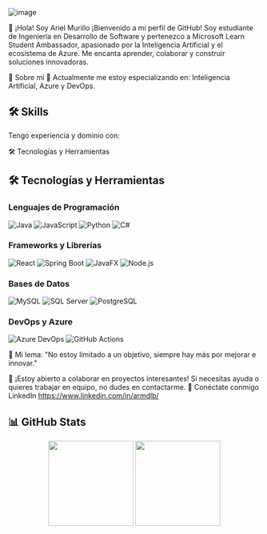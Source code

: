 ![image](https://github.com/user-attachments/assets/36aebef7-d2da-49fa-b2d4-3e1e996f9047)

👋 ¡Hola! Soy Ariel Murillo
¡Bienvenido a mi perfil de GitHub! Soy estudiante de Ingeniería en Desarrollo de Software y pertenezco a Microsoft Learn Student Ambassador, apasionado por la Inteligencia Artificial y el ecosistema de Azure. Me encanta aprender, colaborar y construir soluciones innovadoras.

🚀 Sobre mí
🌱 Actualmente me estoy especializando en: Inteligencia Artificial, Azure y DevOps.

## 🛠 Skills

Tengo experiencia y dominio con:

🛠️ Tecnologías y Herramientas

## 🛠️ Tecnologías y Herramientas

### Lenguajes de Programación
![Java](https://img.shields.io/badge/Java-007396?style=for-the-badge&logo=java&logoColor=white)
![JavaScript](https://img.shields.io/badge/JavaScript-F7DF1E?style=for-the-badge&logo=javascript&logoColor=black)
![Python](https://img.shields.io/badge/Python-3776AB?style=for-the-badge&logo=python&logoColor=white)
![C#](https://img.shields.io/badge/C%23-239120?style=for-the-badge&logo=c-sharp&logoColor=white)

### Frameworks y Librerías
![React](https://img.shields.io/badge/React-20232A?style=for-the-badge&logo=react&logoColor=61DAFB)
![Spring Boot](https://img.shields.io/badge/Spring_Boot-6DB33F?style=for-the-badge&logo=spring-boot&logoColor=white)
![JavaFX](https://img.shields.io/badge/JavaFX-000000?style=for-the-badge&logo=java&logoColor=white)
![Node.js](https://img.shields.io/badge/Node.js-339933?style=for-the-badge&logo=nodedotjs&logoColor=white)

### Bases de Datos
![MySQL](https://img.shields.io/badge/MySQL-4479A1?style=for-the-badge&logo=mysql&logoColor=white)
![SQL Server](https://img.shields.io/badge/SQL_Server-CC2927?style=for-the-badge&logo=microsoftsqlserver&logoColor=white)
![PostgreSQL](https://img.shields.io/badge/PostgreSQL-336791?style=for-the-badge&logo=postgresql&logoColor=white)

### DevOps y Azure
![Azure DevOps](https://img.shields.io/badge/Azure_DevOps-0078D7?style=for-the-badge&logo=azuredevops&logoColor=white)
![GitHub Actions](https://img.shields.io/badge/GitHub_Actions-2088FF?style=for-the-badge&logo=githubactions&logoColor=white)


🎯 Mi lema: "No estoy limitado a un objetivo, siempre hay más por mejorar e innovar."

🤝 ¡Estoy abierto a colaborar en proyectos interesantes! Si necesitas ayuda o quieres trabajar en equipo, no dudes en contactarme.
🌟 Conéctate conmigo
LinkedIn
https://www.linkedin.com/in/armdlb/

## 📊 GitHub Stats

<div align="center">
  <img height="170" src="https://github-readme-stats.vercel.app/api?username=armdlb&show_icons=true&theme=radical&border_radius=10&count_private=true" />
  <img height="170" src="https://github-readme-stats.vercel.app/api/top-langs/?username=armdlb&layout=compact&theme=radical&border_radius=10" />
</div>

